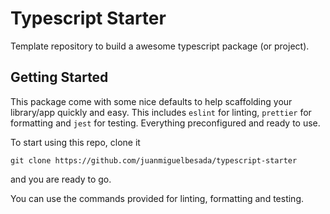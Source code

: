 # Typescript Starter

Template repository to build a awesome typescript package (or project).

## Getting Started
This package come with some nice defaults to help scaffolding your library/app quickly and easy.
This includes `eslint` for linting, `prettier` for formatting and `jest` for testing. Everything preconfigured and ready to use.

To start using this repo, clone it
```
git clone https://github.com/juanmiguelbesada/typescript-starter
```

and you are ready to go.

You can use the commands provided for linting, formatting and testing.
